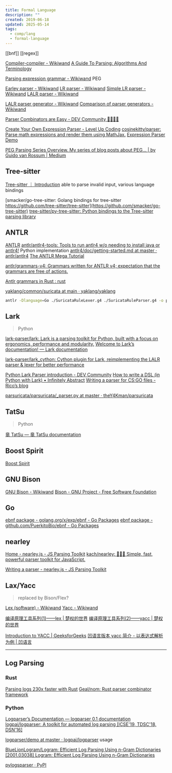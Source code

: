 ```yaml
---
title: Formal Language
description: ""
created: 2019-06-18
updated: 2025-05-14
tags:
  - comp/lang
  - formal-language
---
```


[[bnf]]
[[regex]]

[Compiler-compiler - Wikiwand](https://www.wikiwand.com/en/Compiler-compiler)
[A Guide To Parsing: Algorithms And Terminology](https://tomassetti.me/guide-parsing-algorithms-terminology/)

[Parsing expression grammar - Wikiwand](https://www.wikiwand.com/en/Parsing_expression_grammar) PEG

[Earley parser - Wikiwand](https://www.wikiwand.com/en/Earley_parser)
[LR parser - Wikiwand](https://www.wikiwand.com/en/LR_parser)
[Simple LR parser - Wikiwand](https://www.wikiwand.com/en/SLR_parser)
[LALR parser - Wikiwand](https://www.wikiwand.com/en/LALR_parser)

[LALR parser generator - Wikiwand](https://www.wikiwand.com/en/LALR_parser_generator)
[Comparison of parser generators - Wikiwand](https://www.wikiwand.com/en/Comparison_of_parser_generators)

[Parser Combinators are Easy - DEV Community 👩‍💻👨‍💻](https://dev.to/deciduously/parser-combinators-are-easy-4bjm)

[Create Your Own Expression Parser - Level Up Coding](https://levelup.gitconnected.com/create-your-own-expression-parser-d1f622077796)
[cosinekitty/parser: Parse math expressions and render them using MathJax.](https://github.com/cosinekitty/parser)
[Expression Parser Demo](https://doncross.net/parser/)

[PEG Parsing Series Overview. My series of blog posts about PEG… | by Guido van Rossum | Medium](https://medium.com/@gvanrossum_83706/peg-parsing-series-de5d41b2ed60)

## Tree-sitter

[Tree-sitter ｜ Introduction](https://tree-sitter.github.io/tree-sitter/) able to parse invalid input, various language bindings

[smacker/go-tree-sitter: Golang bindings for tree-sitter https://github.com/tree-sitter/tree-sitter](https://github.com/smacker/go-tree-sitter)
[tree-sitter/py-tree-sitter: Python bindings to the Tree-sitter parsing library](https://github.com/tree-sitter/py-tree-sitter)

## ANTLR

[ANTLR](https://www.antlr.org/)
[antlr/antlr4-tools: Tools to run antlr4 w/o needing to install java or antlr4!](https://github.com/antlr/antlr4-tools) Python implementation
[antlr4/doc/getting-started.md at master · antlr/antlr4](https://github.com/antlr/antlr4/blob/master/doc/getting-started.md)
[The ANTLR Mega Tutorial](https://tomassetti.me/antlr-mega-tutorial/)

[antlr/grammars-v4: Grammars written for ANTLR v4; expectation that the grammars are free of actions.](https://github.com/antlr/grammars-v4)

[Antlr grammars in Rust : rust](https://www.reddit.com/r/rust/comments/cobadh/antlr_grammars_in_rust/)

[yaklang/common/suricata at main · yaklang/yaklang](https://github.com/yaklang/yaklang/tree/main/common/suricata)

```sh
antlr -Dlanguage=Go ./SuricataRuleLexer.g4 ./SuricataRuleParser.g4 -o parser -no-listener -visitor
```

## Lark

> Python

[lark-parser/lark: Lark is a parsing toolkit for Python, built with a focus on ergonomics, performance and modularity.](https://github.com/lark-parser/lark)
[Welcome to Lark’s documentation! — Lark documentation](https://lark-parser.readthedocs.io/en/stable/)

[lark-parser/lark_cython: Cython plugin for Lark, reimplementing the LALR parser & lexer for better performance](https://github.com/lark-parser/lark_cython)

[Python Lark Parser introduction - DEV Community](https://dev.to/vicentemaldonado/python-lark-parser-introduction-2g4e)
[How to write a DSL (in Python with Lark) • Infinitely Abstract](http://blog.erezsh.com/how-to-write-a-dsl-in-python-with-lark/)
[Writing a parser for CS:GO files - Rico’s blog](https://blog.rico-j.de/writing-a-parser/)

[parsuricata/parsuricata/\_parser.py at master · theY4Kman/parsuricata](https://github.com/theY4Kman/parsuricata/blob/master/parsuricata/_parser.py)

## TatSu

> Python

[竜 TatSu — 竜 TatSu documentation](https://tatsu.readthedocs.io/en/stable/)

## Boost Spirit

[Boost Spirit](https://www.boost.org/doc/libs/1_85_0/libs/spirit/doc/html/spirit/introduction.html)

## GNU Bison

[GNU Bison - Wikiwand](https://www.wikiwand.com/en/GNU_Bison)
[Bison - GNU Project - Free Software Foundation](https://www.gnu.org/software/bison/)

## Go

[ebnf package - golang.org/x/exp/ebnf - Go Packages](https://pkg.go.dev/golang.org/x/exp/ebnf)
[ebnf package - github.com/PuerkitoBio/ebnf - Go Packages](https://pkg.go.dev/github.com/PuerkitoBio/ebnf)

## nearley

[Home - nearley.js - JS Parsing Toolkit](https://nearley.js.org/)
[kach/nearley: 📜🔜🌲 Simple, fast, powerful parser toolkit for JavaScript.](https://github.com/kach/nearley)

[Writing a parser - nearley.js - JS Parsing Toolkit](https://nearley.js.org/docs/grammar)

## Lax/Yacc

> replaced by Bison/Flex?

[Lex (software) - Wikiwand](<https://www.wikiwand.com/en/articles/Lex_(software)>)
[Yacc - Wikiwand](https://www.wikiwand.com/en/articles/Yacc)

[编译原理工具系列(1)——lex | 楚权的世界](https://chuquan.me/2022/06/22/compiler-principle-tool-lex/)
[编译原理工具系列(2)——yacc | 楚权的世界](https://chuquan.me/2022/07/10/compiler-principle-tool-yacc/)

[Introduction to YACC | GeeksforGeeks](https://www.geeksforgeeks.org/introduction-to-yacc/)
[凹语言版本 yacc 简介 - 以表达式解析为例 | 凹语言](https://wa-lang.org/smalltalk/st0021.html)

---

## Log Parsing

### Rust

[Parsing logs 230x faster with Rust](https://www.cloudcity.io/blog/2018/11/08/parsing-logs-230x-faster-with-rust/)
[Geal/nom: Rust parser combinator framework](https://github.com/Geal/nom)

### Python

[Logparser’s Documentation — logparser 0.1 documentation](https://logparser.readthedocs.io/en/latest/README.html)
[logpai/logparser: A toolkit for automated log parsing [ICSE'19, TDSC'18, DSN'16]](https://github.com/logpai/logparser)

[logparser/demo at master · logpai/logparser](https://github.com/logpai/logparser/tree/master/demo) usage

[BlueLionLogram/Logram: Efficient Log Parsing Using n-Gram Dictionaries](https://github.com/BlueLionLogram/Logram)
[[2001.03038] Logram: Efficient Log Parsing Using n-Gram Dictionaries](https://arxiv.org/abs/2001.03038)

[pylogsparser · PyPI](https://pypi.org/project/pylogsparser/)
